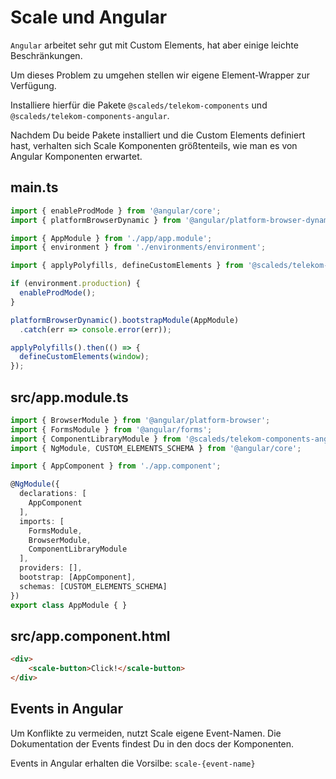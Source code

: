 # Scale und Angular

`Angular` arbeitet sehr gut mit Custom Elements, hat aber einige leichte Beschränkungen.

Um dieses Problem zu umgehen stellen wir eigene Element-Wrapper zur Verfügung.

Installiere hierfür die Pakete `@scaleds/telekom-components` und `@scaleds/telekom-components-angular`.

Nachdem Du beide Pakete installiert und die Custom Elements definiert hast, verhalten sich Scale Komponenten größtenteils, wie man es von Angular Komponenten erwartet.

## main.ts

```javascript
import { enableProdMode } from '@angular/core';
import { platformBrowserDynamic } from '@angular/platform-browser-dynamic';

import { AppModule } from './app/app.module';
import { environment } from './environments/environment';

import { applyPolyfills, defineCustomElements } from '@scaleds/telekom-components/loader';

if (environment.production) {
  enableProdMode();
}

platformBrowserDynamic().bootstrapModule(AppModule)
  .catch(err => console.error(err));

applyPolyfills().then(() => {
  defineCustomElements(window);
});
```

## src/app.module.ts

```typescript
import { BrowserModule } from '@angular/platform-browser';
import { FormsModule } from '@angular/forms';
import { ComponentLibraryModule } from '@scaleds/telekom-components-angular';
import { NgModule, CUSTOM_ELEMENTS_SCHEMA } from '@angular/core';

import { AppComponent } from './app.component';

@NgModule({
  declarations: [
    AppComponent
  ],
  imports: [
    FormsModule,
    BrowserModule,
    ComponentLibraryModule
  ],
  providers: [],
  bootstrap: [AppComponent],
  schemas: [CUSTOM_ELEMENTS_SCHEMA]
})
export class AppModule { }

```

## src/app.component.html
```html
<div>
    <scale-button>Click!</scale-button>
</div>
```

## Events in Angular

Um Konflikte zu vermeiden, nutzt Scale eigene Event-Namen. Die Dokumentation der Events findest Du in den docs der Komponenten.

Events in Angular erhalten die Vorsilbe: `scale-{event-name}`